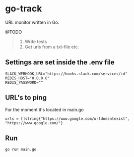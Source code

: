 # go-track

URL monitor written in Go.

@TODO
> 1. Write tests
> 2. Get urls from a txt-file etc.

## Settings are set inside the .env file
```golang
SLACK_WEBHOOK_URL="https://hooks.slack.com/services/id"
REDIS_HOST="0.0.0.0"
REDIS_PASSWORD=""
```

## URL's to ping
For the moment it's located in main.go

```golang
urls = []string{"https://www.google.com/urldoesntexist", "https://www.google.com/"}
```

## Run
```golang
go run main.go
```
